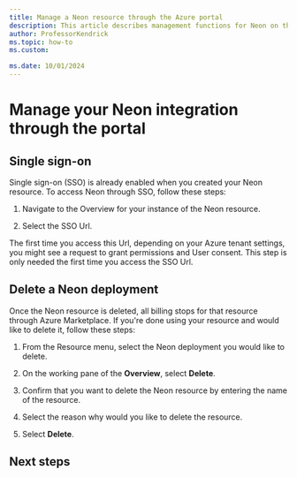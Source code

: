```yaml
---
title: Manage a Neon resource through the Azure portal
description: This article describes management functions for Neon on the Azure portal.
author: ProfessorKendrick
ms.topic: how-to
ms.custom:

ms.date: 10/01/2024
---
```


# Manage your Neon  integration through the portal

## Single sign-on

Single sign-on (SSO) is already enabled when you created your Neon  resource. To access Neon through SSO, follow these steps:

1. Navigate to the Overview for your instance of the Neon resource. 

1. Select the SSO Url.

The first time you access this Url, depending on your Azure tenant settings, you might see a request to grant permissions and User consent. This step is only needed the first time you access the SSO Url.

## Delete a Neon deployment

Once the Neon resource is deleted, all billing stops for that resource through Azure Marketplace. If you're done using your resource and would like to delete it, follow these steps:

1. From the Resource menu, select the Neon deployment you would like to delete.

1. On the working pane of the **Overview**, select **Delete**.

1. Confirm that you want to delete the Neon resource by entering the name of the resource.

1. Select the reason why would you like to delete the resource.

1. Select **Delete**.

## Next steps

<!--TO DO:  Add links
- Get started with Neon Serverless Postgres - An Azure Native ISV Service on
    > [!div class="nextstepaction"]
    > Azure portal

    > [!div class="nextstepaction"]
    > Azure Marketplace
-->
